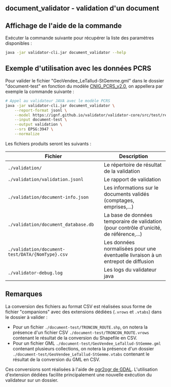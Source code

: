 
## document_validator - validation d'un document

## Affichage de l'aide de la commande

Exécuter la commande suivante pour récupérer la liste des paramètres disponibles :

```bash
java -jar validator-cli.jar document_validator --help
```

## Exemple d'utilisation avec les données PCRS

Pour valider le fichier "GeoVendee_LeTallud-StGemme.gml" dans le dossier "document-test" en fonction du modèle [CNIG_PCRS_v2.0](https://ignf.github.io/validator/validator-core/src/test/resources/config-json/CNIG_PCRS_v2.0/document.json), on appellera par exemple la commande suivante :

```bash
# Appel au validateur JAVA avec le modèle PCRS
java -jar validator-cli.jar document_validator \
    --report-format jsonl \
    --model https://ignf.github.io/validator/validator-core/src/test/resources/config-json/CNIG_PCRS_v2.0/document.json \
    --input document-test \
    --output validation \
    --srs EPSG:3947 \
    --normalize
```

Les fichiers produits seront les suivants :

| Fichier                                         | Description                                                                             |
| ----------------------------------------------- | --------------------------------------------------------------------------------------- |
| `./validation/`                                 | Le répertoire de résultat de la validation                                              |
| `./validation/validation.jsonl`                 | Le rapport de validation                                                                |
| `./validation/document-info.json`               | Les informations sur le documents validés (comptages, emprises,...)                     |
| `./validation/document_database.db`             | La base de données temporaire de validation (pour contrôle d'unicité, de référence,...) |
| `./validation/document-test/DATA/{NomType}.csv` | Les données normalisées pour une éventuelle livraison à un entrepot de diffusion        |
| `./validator-debug.log`                         | Les logs du validateur java                                                             |


## Remarques

La conversion des fichiers au format CSV est réalisées sous forme de fichier "companions" avec des extensions dédiées (`.vrows` et `.vtabs`) dans le dossier à valider :

* Pour un fichier `./document-test/TRONCON_ROUTE.shp`, on notera la présence d'un fichier CSV `./document-test/TRONCON_ROUTE.vrows` contenant le résultat de la conversion du Shapefile en CSV.
* Pour un fichier GML `./document-test/GeoVendee_LeTallud-StGemme.gml` contenant plusieurs collections, on notera la présence d'un dossier `./document-test/GeoVendee_LeTallud-StGemme.vtabs` contenant le résultat de la conversion du GML en CSV.

Ces conversions sont réalisées à l'aide de [ogr2ogr de GDAL](../dependencies/ogr2ogr.md). L'utilisation d'extension dédiées facilite principalement une nouvelle exécution du validateur sur un dossier.

